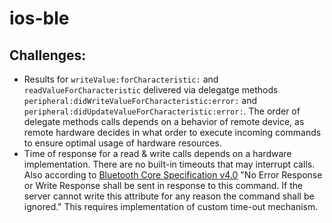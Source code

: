 # ios-ble

## Challenges:
* Results for `writeValue:forCharacteristic:` and `readValueForCharacteristic` delivered via delegatge methods `peripheral:didWriteValueForCharacteristic:error:` and `peripheral:didUpdateValueForCharacteristic:error:`. The order of delegate methods calls depends on a behavior of remote device, as remote hardware decides in what order to execute incoming commands to ensure optimal usage of hardware resources.
* Time of response for a read & write calls depends on a hardware implementation. There are no built-in timeouts that may interrupt calls. Also according to [Bluetooth Core Specification v4.0](https://www.bluetooth.org/docman/handlers/downloaddoc.ashx?doc_id=229737) "No Error Response or Write Response shall be sent in response to this command. If the server cannot write this attribute for any reason the command shall be ignored." This requires implementation of custom time-out mechanism.
